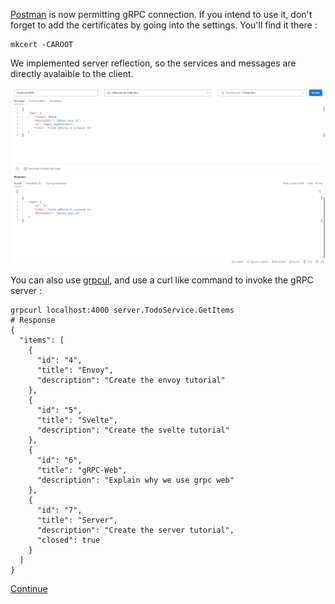 [Postman](https://www.postman.com/product/what-is-postman/) is now permitting gRPC connection. If you intend to use it, don't forget to add the certificates by going into the settings. You'll find it there :
```console
mkcert -CAROOT
```

We implemented server reflection, so the services and messages are directly avalaible to the client.

![postman example](postman.jpg)

You can also use [grpcul](https://github.com/fullstorydev/grpcurl), and use a curl like command to invoke the gRPC server :

```console
grpcurl localhost:4000 server.TodoService.GetItems
# Response
{
  "items": [
    {
      "id": "4",
      "title": "Envoy",
      "description": "Create the envoy tutorial"
    },
    {
      "id": "5",
      "title": "Svelte",
      "description": "Create the svelte tutorial"
    },
    {
      "id": "6",
      "title": "gRPC-Web",
      "description": "Explain why we use grpc web"
    },
    {
      "id": "7",
      "title": "Server",
      "description": "Create the server tutorial",
      "closed": true
    }
  ]
}
```

[Continue](/README.md#golang)

